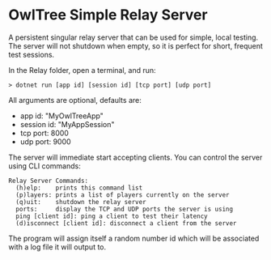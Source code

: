 # OwlTree Simple Relay Server

A persistent singular relay server that can be used for simple, local testing. The server will not shutdown when empty,
so it is perfect for short, frequent test sessions.

In the Relay folder, open a terminal, and run:
```
> dotnet run [app id] [session id] [tcp port] [udp port]
```

All arguments are optional, defaults are:
- app id: "MyOwlTreeApp"
- session id: "MyAppSession"
- tcp port: 8000
- udp port: 9000

The server will immediate start accepting clients. You can control the server using CLI commands:

```
Relay Server Commands:
  (h)elp:    prints this command list
  (p)layers: prints a list of players currently on the server
  (q)uit:    shutdown the relay server
  ports:     display the TCP and UDP ports the server is using
  ping [client id]: ping a client to test their latency
  (d)isconnect [client id]: disconnect a client from the server
```

The program will assign itself a random number id which will be associated with a log file it will output to.